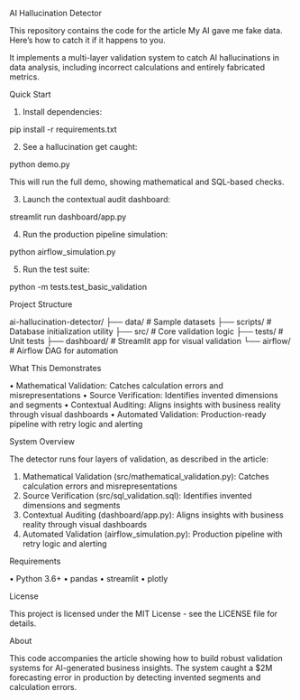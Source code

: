 AI Hallucination Detector

This repository contains the code for the article My AI gave me fake data. Here’s how to catch it if it happens to you.

It implements a multi-layer validation system to catch AI hallucinations in data analysis, including incorrect calculations and entirely fabricated metrics.

Quick Start

1. Install dependencies:

pip install -r requirements.txt

2. See a hallucination get caught:

python demo.py

This will run the full demo, showing mathematical and SQL-based checks.

3. Launch the contextual audit dashboard:

streamlit run dashboard/app.py

4. Run the production pipeline simulation:

python airflow_simulation.py

5. Run the test suite:

python -m tests.test_basic_validation

Project Structure

ai-hallucination-detector/
├── data/                   # Sample datasets
├── scripts/                # Database initialization utility
├── src/                    # Core validation logic
├── tests/                  # Unit tests
├── dashboard/              # Streamlit app for visual validation
└── airflow/                # Airflow DAG for automation

What This Demonstrates

• Mathematical Validation: Catches calculation errors and misrepresentations
• Source Verification: Identifies invented dimensions and segments
• Contextual Auditing: Aligns insights with business reality through visual dashboards
• Automated Validation: Production-ready pipeline with retry logic and alerting

System Overview

The detector runs four layers of validation, as described in the article:

1. Mathematical Validation (src/mathematical_validation.py): Catches calculation errors and misrepresentations
2. Source Verification (src/sql_validation.sql): Identifies invented dimensions and segments
3. Contextual Auditing (dashboard/app.py): Aligns insights with business reality through visual dashboards
4. Automated Validation (airflow_simulation.py): Production pipeline with retry logic and alerting

Requirements

• Python 3.6+
• pandas
• streamlit
• plotly

License

This project is licensed under the MIT License - see the LICENSE file for details.

About

This code accompanies the article showing how to build robust validation systems for AI-generated business insights. The system caught a $2M forecasting error in production by detecting invented segments and calculation errors.

